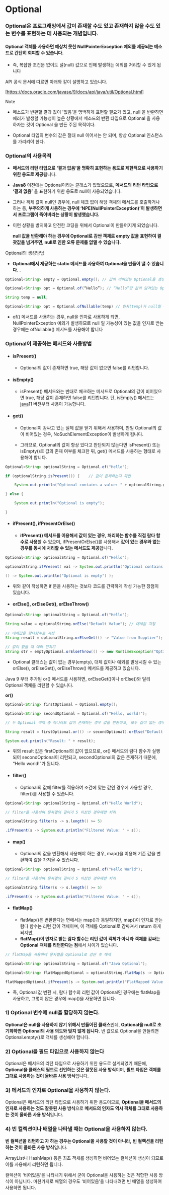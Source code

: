 # Optional

### Optional은 프로그래밍에서 값이 존재할 수도 있고 존재하지 않을 수도 있는 변수를 표현하는 데 사용되는 개념입니다.

#### Optional 객체를 사용하면 예상치 못한 NullPointerException 예외를 제공되는 메소드로 간단히 회피할 수 있습니다.

- 즉, 복잡한 조건문 없이도 널(null) 값으로 인해 발생하는 예외를 처리할 수 있게 됩니다



API 공식 문서에 따르면 아래와 같이 설명하고 있습니다.

[https://docs.oracle.com/javase/9/docs/api/java/util/Optional.html]

> [!NOTE]
>
> - 메소드가 반환할 결과 값이 '없음'을 명백하게 표현할 필요가 있고, null 을 반환하면 에러가 발생할 가능성이 높은 상황에서 메소드의 반환 타입으로 Optional 을 사용하자는 것이 Optional 을 만든 주된 목적이다. 
>
> - Optional 타입의 변수의 값은 절대 null 이어서는 안 되며, 항상 Optional 인스턴스를 가리켜야 한다.



### Optional의 사용목적

- **메서드의 리턴 타입으로** **‘결과 없음’을 명확히 표현하는 용도로 제한적으로 사용하기 위한 용도로 제공**됩니다.

- **Java8** 이전에는 Optional이라는 클래스가 없었으므로, **메서드의 리턴 타입으로** **‘결과 없음’** 을 표현하기 위한 용도로 null이 사용되었습니다. 

- 그러나 객체 값이 null인 경우에, null 체크 없이 해당 객체의 메서드를 호출하거나 하는 등, **부주의하게 사용하는 경우에 ‘NPE(NullPointerException)’이 발생하면서 프로그램이 죽어버리는 상황이 발생했습니다.**

- 이런 상황을 방지하고 안전한 코딩을 위해서 Optional이 만들어지게 되었습니다. 

  **null 값을 반환해야 하는 경우에 Optional로 감싼 객체로 empty 값을 표현하여 결괏값을 넘겨주면, null로 인한 오류 문제를 없앨 수 있습니다.**



Optional의 생성방법

- **Optional에서 제공하는 static 메서드를 사용하여 Optional을 만들어 낼 수 있습니다.** .

``` java
Optional<String> empty = Optional.empty(); // 값이 비어있는 Optional을 생성방법

Optional<String> opt = Optional.of(“Hello”); // “Hello”란 값이 담겨있는 Optional을 생성

String temp = null;

Optional<String> opt = Optional.ofNullable(temp) // 인자(temp)가 null일 수도 있는 상황에서 사용
```

- of() 메서드를 사용하는 경우, null을 인자로 사용하게 되면, NullPointerException 예외가 발생하므로 null 일 가능성이 있는 값을 인자로 받는 경우에는 ofNullable() 메서드를 사용해야 합니다



### **Optional이 제공하는 메서드와 사용방법**

- #### **isPresent()**

  - Optional의 값이 존재하면 true, 해당 값이 없으면 false를 리턴합니다.
     

- #### **isEmpty()**

  - isPresent() 메서드와는 반대로 체크하는 메서드로 Optional의 값이 비어있으면 true, 해당 값이 존재하면 false를 리턴합니다. 단, isEmpty() 메서드는[ java](https://www.elancer.co.kr/blog/view?seq=173)11 버전부터 사용이 가능합니다.
     

- #### **get()**

  - Optional이 감싸고 있는 실제 값을 얻기 위해서 사용하며, 만일 Optional의 값이 비어있는 경우, NoSuchElementException이 발생하게 됩니다. 

  - 그러므로, Optional의 값이 항상 있다고 판단되지 않는다면 isPresent() 또는 isEmpty()로 값의 존재 여부를 체크한 뒤, get() 메서드를 사용하는 형태로 사용해야 합니다.

``` java
Optional<String> optionalString = Optional.of("Hello");

if (optionalString.isPresent()) {    // 값이 존재하는지 확인

    System.out.println("Optional contains a value: " + optionalString.get());

} else {

    System.out.println("Optional is empty");

}
```



- #### **ifPresent(), ifPresentOrElse()**

  - **ifPresent() 메서드를 이용해서 값이 있는 경우, 처리하는 함수를 직접 람다 함수로 사용**할 수 있으며, ifPresentOrElse()를 사용해서 **값이 있는 경우와 없는 경우를 동시에 처리할 수 있는 메서드도 제공**합니다. 

``` java
Optional<String> optionalString = Optional.of("Hello");

optionalString.ifPresent( val -> System.out.println("Optional contains a value: " + val),

() -> System.out.println("Optional is empty") );
```

- 위와 같이 작성하면 if 문을 사용하는 것보다 코드를 간략하게 작성 가능한 장점이 있습니다.





- #### **orElse(), orElseGet(), orElseThrow()**

``` java
Optional<String> optionalString = Optional.of("Hello");

String value = optionalString.orElse("Default Value"); // 대체값 지정
 
// 대체값을 람다함수로 지정
String result = optionalString.orElseGet(() -> "Value from Supplier");

// 값이 없을 때 예외 던지기
String str = emptyOptional.orElseThrow(() -> new RuntimeException("Optional is empty"));
```

- Optional 클래스는 값이 없는 경우(empty), 대체 값이나 예외를 발생시킬 수 있는 orElse(), orElseGet(), orElseThrow()  메서드를 제공하고 있습니다. 



Java 9 부터 추가된 or() 메서드를 사용하면, orElseGet()이나 orElse()와 달리 Optional 객체를 리턴할 수 있습니다.



 **or()**

``` java
Optional<String> firstOptional = Optional.empty();

Optional<String> secondOptional = Optional.of("Hello, world!");

// 두 Optional 객체 중 하나라도 값이 존재하는 경우 값을 반환하고, 모두 값이 없는 경우 "Default Value"를 반환

String result = firstOptional.or(() -> secondOptional).orElse("Default Value");

System.out.println("Result: " + result);
```

- 위의 result 값은 firstOptional의 값이 없으므로, or() 메서드의 람다 함수가 실행되어 secondOptional이 리턴되고, secondOptional의 값은 존재하기 때문에, “Hello world!”가 됩니다.

 

- #### **filter()**

  - Optional의 값에 filter를 적용하여 조건에 맞는 값인 경우에 사용할 경우, filter()를 사용할 수 있습니다.

```  java
Optional<String> optionalString = Optional.of("Hello World");

// filter를 사용하여 문자열의 길이가 5 이상인 경우에만 처리

optionalString.filter(s -> s.length() >= 5)

.ifPresent(s -> System.out.println("Filtered Value: " + s));
```



 

- #### **map()**

  - Optional의 값을 변환해서 사용해야 하는 경우, map()을 이용해 기존 값을 변환하여 값을 가져올 수 있습니다.

``` java
Optional<String> optionalString = Optional.of("Hello World");

// filter를 사용하여 문자열의 길이가 5 이상인 경우에만 처리

optionalString.filter(s -> s.length() >= 5)

.ifPresent(s -> System.out.println("Filtered Value: " + s));
```



 

- #### **flatMap()**

  - flatMap()은 변환한다는 면에서는 map()과 동일하지만, map()이 인자로 받는 람다 함수는 리턴 값이 객체이며, 이 객체를 Optional로 감싸져서 return 하게 되지만, 
  - **flatMap()이 인자로 받는 람다 함수는 리턴 값이 객체가 아니라** **객체를 감싸는 Optional 객체를 리턴한다는 점**에서 차이가 있습니다.

``` java
// flatMap을 사용하여 문자열을 Optional로 감싼 후 해제

Optional<String> optionalString = Optional.of("Java Optional");

Optional<String> flatMappedOptional = optionalString.flatMap(s -> Optional.of(s + " Tutorial"));

flatMappedOptional.ifPresent(s -> System.out.println("FlatMapped Value: " + s));
```

- 즉, Optional 값 변환 시, 람다 함수의 리턴 값이 Optional인 경우에는 flatMap을 사용하고, 그렇지 않은 경우에 map()을 사용하면 됩니다.



### **1) Optional 변수에 null을 할당하지 않는다.**

**Optional은 null을 사용하지 않기 위해서 만들어진 클래스**인데, **Optional을 null로 초기화하면 Optional의 사용 의도와 맞지 않게 됩니다.** 빈 값으로 Optional을 만들려면 Optional.empty()로 객체를 생성해야 합니다.

 

### **2) Optional을 필드 타입으로 사용하지 않는다**

Optional은 메서드의 리턴 타입으로 사용하기 위한 용도로 설계되었기 때문에, **Optional을 클래스의 필드로 선언하는 것은 잘못된 사용 방식**이며, **필드 타입은 객체를 그대로 사용하는 것이 올바른 사용 방식**입니다.

 

### **3) 메서드의 인자로 Optional을 사용하지 않는다.**

Optional은 메서드의 리턴 타입으로 사용하기 위한 용도이므로, **Optional을 메서드의 인자로 사용하는 것도 잘못된 사용 방식**으로 **메서드의 인자도 역시 객체를 그대로 사용하는 것이 올바른 사용 방식**입니다.

 

### **4) 빈 컬렉션이나 배열을 나타낼 때는 Optional을 사용하지 않는다.**

**빈 컬렉션을 리턴하고 자 하는 경우는 Optional을 사용할 것이 아니라,** **빈 컬렉션을 리턴하는 것이 올바른 사용 방식**입니다. 

ArrayList나 HashMap() 등은 최초 객체를 생성하면 비어있는 컬렉션이 생성이 되므로 이를 사용해서 리턴하면 됩니다.

컬렉션이 ‘비어있음’을 나타내기 위해서 굳이 Optional을 사용하는 것은 적합한 사용 방식이 아닙니다. 마찬가지로 배열의 경우도 ‘비어있음’을 나타내려면 빈 배열을 생성하여 사용하면 됩니다.

















